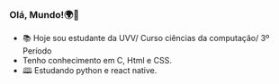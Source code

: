 ### Olá, Mundo!🌍👋

- 📚 Hoje sou estudante da UVV/ Curso ciências da computação/ 3º Período
- Tenho conhecimento em C, Html e CSS.
- 🕮 Estudando python e react native.

